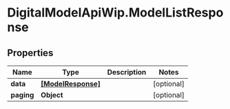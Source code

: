 # DigitalModelApiWip.ModelListResponse

## Properties

Name | Type | Description | Notes
------------ | ------------- | ------------- | -------------
**data** | [**[ModelResponse]**](ModelResponse.md) |  | [optional] 
**paging** | **Object** |  | [optional] 


